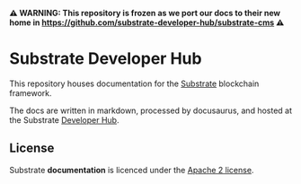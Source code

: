 **⚠️ WARNING: This repository is frozen as we port our docs to their new home in https://github.com/substrate-developer-hub/substrate-cms ⚠️**

# Substrate Developer Hub

This repository houses documentation for the [Substrate](https://[parity.io/substrate) blockchain framework.

The docs are written in markdown, processed by docusaurus, and hosted at the Substrate [Developer Hub](https://substrate.dev).

## License

Substrate **documentation** is licenced under the [Apache 2 license](./LICENSE).
